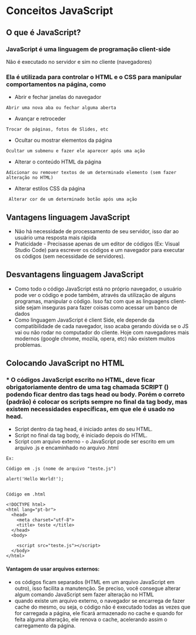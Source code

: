 # Conceitos JavaScript

## O que é JavaScript?

### JavaScript é uma linguagem de programação client-side
Não é executado no servidor e sim no cliente (navegadores)

### Ela é utilizada para controlar o HTML e o CSS para manipular comportamentos na página, como
* Abrir e fechar janelas do navegador
```
Abrir uma nova aba ou fechar alguma aberta
```
* Avançar e retroceder
```
Trocar de páginas, fotos de Slides, etc
```
* Ocultar ou mostrar elementos da página
```
Ocultar um submenu e fazer ele aparecer após uma ação 
```
* Alterar o conteúdo HTML da página
```
Adicionar ou remover textos de um determinado elemento (sem fazer alteração no HTML)
```
* Alterar estilos CSS da página
```
 Alterar cor de um determinado botão após uma ação
```
## Vantagens linguagem JavaScript
* Não há necessidade de processamento de seu servidor, isso dar ao usuário uma resposta mais rápida
* Praticidade - Precisasse apenas de um editor de códigos (Ex: Visual Studio Code) para escrever os códigos e um navegador para executar os códigos (sem necessidade de servidores).

## Desvantagens linguagem JavaScript

* Como todo o código JavaScript está no próprio navegador, o usuário pode ver o código e pode também, através da utilização de alguns programas, manipular o código. Isso faz com que as linguagens client-side sejam inseguras para fazer coisas como acessar um banco de dados
* Como linguagem JavaScript é client Side, ele depende da compatibilidade de cada navegador, isso acaba gerando dúvida se o JS vai ou não rodar no computador do cliente. Hoje com navegadores mais modernos (google chrome, mozila, opera, etc) não existem muitos problemas.

## Colocando JavaScript no HTML
### * O códigos JavaScript escrito no HTML, deve ficar obrigatoriamente dentro de uma tag chamada SCRIPT (<Script></Script>) podendo ficar dentro das tags head ou body. Porém o correto (padrão) é colocar os scripts sempre no final da tag body, mas existem necessidades específicas, em que ele é usado no head.
* Script dentro da tag head, é iniciado antes do seu HTML.
* Script no final da tag body, é iniciado depois do HTML.
* Script com arquivo externo - o JavaScript pode ser escrito em um arquivo .js e encaminhado no arquivo .html
```
Ex:

Código em .js (nome de arquivo "teste.js")

alert('Hello World!');


Código em .html

<!DOCTYPE html>
<html lang="pt-br">
  <head>
    <meta charset="utf-8">
    <title> teste </title>
  </head>
  <body>

    <script src="teste.js"></script>
  </body>
</html>
```

#### Vantagem de usar arquivos externos:
* os códigos ficam separados (HTML em um arquivo JavaScript em outro), isso facilita a manutenção. Se preciso, você consegue alterar algum comando JavaScript sem fazer alteração no HTML
* quando existe um arquivo externo, o navegador se encarrega de fazer cache do mesmo, ou seja, o código não é executado todas as vezes que for carregada a página, ele ficará armazenado no cache e quando for feita alguma alteração, ele renova o cache, acelerando assim o carregamento da página.

